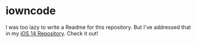 # iowncode

I was too lazy to write a Readme for this repository. But I've addressed that in my [iOS 14 Repository](https://github.com/anupamchugh/iOS14-Resources). Check it out! 
